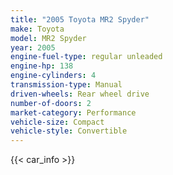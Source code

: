 ```yaml
---
title: "2005 Toyota MR2 Spyder"
make: Toyota
model: MR2 Spyder
year: 2005
engine-fuel-type: regular unleaded
engine-hp: 138
engine-cylinders: 4
transmission-type: Manual
driven-wheels: Rear wheel drive
number-of-doors: 2
market-category: Performance
vehicle-size: Compact
vehicle-style: Convertible
---
```


{{< car_info >}}
